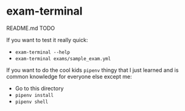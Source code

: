 # exam-terminal

README.md TODO

If you want to test it really quick:

- `exam-terminal --help`
- `exam-terminal exams/sample_exam.yml`

If you want to do the cool kids `pipenv` thingy that I just learned and is common knowledge for everyone else except me:

- Go to this directory
- `pipenv install`
- `pipenv shell`
